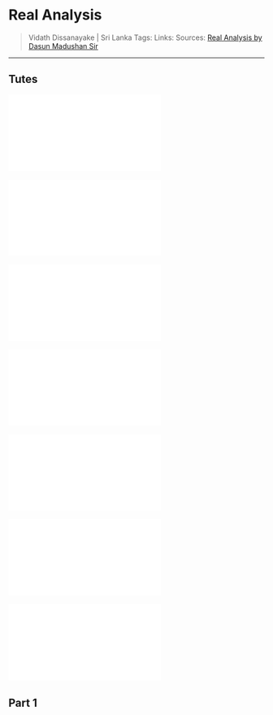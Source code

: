 # Real Analysis

> Vidath Dissanayake | Sri Lanka
> Tags: 
> Links: 
> Sources: [Real Analysis by Dasun Madushan Sir](https://uniofmora-my.sharepoint.com/personal/talagalasa_22_uom_lk/_layouts/15/onedrive.aspx?ga=1&id=%2Fpersonal%2Ftalagalasa%5F22%5Fuom%5Flk%2FDocuments%2FSemester%201%20Academic%20Folder%2F4%2E%20MA1014%20%2D%20Mathematics%2FReal%20Analysis%20by%20Dasun%20Madushan%20Sir)

---

## Tutes

![](assets/images/Tute%202.pdf)

![](assets/images/Tute%203%20Functions.pdf)

![](assets/images/Tute%204%20Functions%20limits.pdf)

![](assets/images/Tute%205%20Functions%20limits.pdf)

![](assets/images/Tute%206%20Continuity.pdf)

![](assets/images/Tute%207%20Sequences.pdf)

![](assets/images/Tute%208%20Series.pdf)

## Part 1